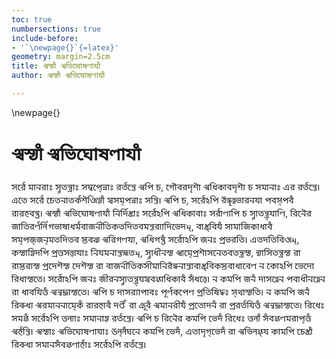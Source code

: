 ```yaml
---
toc: true
numbersections: true
include-before:
- '`\newpage{}`{=latex}'
geometry: margin=2.5cm
title: 𑒁𑒮𑓂𑒨𑒰𑓀 𑒁𑒦𑒱𑒒𑒼𑒭𑒝𑒰𑒨𑒰𑓀
author: 𑒁𑒮𑓂𑒨𑒰𑓀 𑒁𑒦𑒱𑒒𑒼𑒭𑒝𑒰𑒨𑒰𑓀

---
```


\newpage{}

# 𑒁𑒮𑓂𑒨𑒰𑓀 𑒁𑒦𑒱𑒒𑒼𑒭𑒝𑒰𑒨𑒰𑓀

𑒮𑒩𑓂𑒫𑒹 𑒧𑒰𑒢𑒫𑒰𑓁 𑒮𑓂𑒫𑒞𑒢𑓂𑒞𑓂𑒩𑒰𑓁 𑒮𑒧𑒳𑒞𑓂𑒣𑒢𑓂𑒢𑒰𑓁 𑒫𑒩𑓂𑒞𑒢𑓂𑒞𑒹 𑒁𑒣𑒱 𑒔, 𑒑𑒾𑒩𑒫𑒠𑒵𑒬𑒰 𑒁𑒡𑒱𑒏𑒰𑒩𑒠𑒵𑒬𑒰 𑒔 𑒮𑒧𑒰𑒢𑒰𑓁 𑒋𑒫 𑒫𑒩𑓂𑒞𑒢𑓂𑒞𑒹। 𑒋𑒞𑒹 𑒮𑒩𑓂𑒫𑒹 𑒔𑒹𑒞𑒢𑒰𑒞𑒩𑓂𑒏𑒬𑒏𑓂𑒞𑒱𑒦𑓂𑒨𑒰𑓀 𑒮𑒳𑒮𑒧𑓂𑒣𑒢𑓂𑒢𑒰𑓁 𑒮𑒢𑓂𑒞𑒱। 𑒁𑒣𑒱 𑒔, 𑒮𑒩𑓂𑒫𑒹𑓄𑒣𑒱 𑒥𑒢𑓂𑒡𑒳𑒞𑓂𑒫𑒦𑒰𑒫𑒢𑒨𑒰 𑒣𑒩𑒮𑓂𑒣𑒩𑓀 𑒫𑓂𑒨𑒫𑒯𑒩𑒢𑓂𑒞𑒳। 𑒁𑒮𑓂𑒨𑒰𑓀 𑒁𑒦𑒱𑒒𑒼𑒭𑒝𑒰𑒨𑒰𑓀 𑒢𑒱𑒩𑓂𑒠𑒱𑒭𑓂𑒙𑒰𑓁 𑒮𑒩𑓂𑒫𑒹𑓄𑒣𑒱 𑒁𑒡𑒱𑒏𑒰𑒩𑒰𑓁 𑒮𑒩𑓂𑒫𑒰𑒝𑓂𑒨𑒣𑒱 𑒔 𑒮𑓂𑒫𑒰𑒞𑒢𑓂𑒞𑓂𑒩𑓂𑒨𑒰𑒝𑒱, 𑒫𑒱𑒢𑒻𑒫 𑒖𑒰𑒞𑒱𑒫𑒩𑓂𑒝𑒪𑒱𑓀𑒑𑒦𑒰𑒭𑒰𑒡𑒩𑓂𑒧𑒩𑒰𑒖𑒢𑒲𑒞𑒱𑒏𑒞𑒠𑒱𑒞𑒩𑒧𑒢𑓂𑒞𑒫𑓂𑒨𑒰𑒠𑒱𑒦𑒹𑒠𑒧𑓂, 𑒩𑒰𑒭𑓂𑒙𑓂𑒩𑒱𑒨𑓀 𑒮𑒰𑒧𑒰𑒖𑒱𑒏𑒰𑒡𑒰𑒩𑓀 𑒮𑒧𑓂𑒣𑒖𑓂𑒖𑒢𑓂𑒧𑒞𑒠𑒱𑒞𑒩 𑒮𑓂𑒞𑒩𑒘𑓂𑒔 𑒁𑒫𑒱𑒑𑒝𑒨𑓂𑒨, 𑒁𑒡𑒱𑒑𑒢𑓂𑒞𑒳𑓀 𑒮𑒩𑓂𑒫𑒼𑓄𑒣𑒱 𑒖𑒢𑓁 𑒣𑓂𑒩𑒦𑒫𑒞𑒱। 𑒋𑒞𑒠𑒞𑒱𑒩𑒱𑒏𑓂𑒞𑒧𑓂, 𑒏𑒮𑓂𑒨𑒰𑒬𑓂𑒔𑒱𑒠𑒣𑒱 𑒣𑓂𑒩𑒦𑒳𑒮𑒞𑓂𑒞𑒰𑒨𑒰𑓁 𑒢𑒱𑒨𑒧𑒢𑒰𑒢𑓂𑒞𑒩𑓂𑒑𑒞𑒧𑓂, 𑒮𑓂𑒫𑒰𑒡𑒲𑒢𑒮𑓂𑒨 𑒂𑒞𑓂𑒧𑒣𑓂𑒩𑒬𑒰𑒮𑒢𑒹𑒞𑒩𑒞𑒢𑓂𑒞𑓂𑒩𑒮𑓂𑒨, 𑒢𑓂𑒨𑒰𑒮𑒱𑒞𑒢𑓂𑒞𑓂𑒩𑒮𑓂𑒨 𑒫𑒰 𑒫𑒰𑒮𑓂𑒞𑒫𑓂𑒨𑒮𑓂𑒨 𑒣𑓂𑒩𑒠𑒹𑒬𑒮𑓂𑒨 𑒠𑒹𑒬𑒮𑓂𑒨 𑒫𑒰 𑒩𑒰𑒖𑒢𑒲𑒞𑒱𑒏𑒮𑒲𑒧𑒰𑒢𑒱𑒥𑒢𑓂𑒡𑒢𑒰𑒢𑓂𑒞𑒰𑒩𑒰𑒭𑓂𑒙𑓂𑒩𑒱𑒏𑒮𑓂𑒞𑒩𑒰𑒡𑒰𑒩𑒹𑒝 𑒢 𑒏𑒼𑓄𑒣𑒱 𑒦𑒹𑒠𑒼 𑒫𑒱𑒡𑒰𑒮𑓂𑒨𑒞𑒹। 𑒮𑒩𑓂𑒫𑒼𑓄𑒣𑒱 𑒖𑒢𑓁 𑒖𑒲𑒫𑒢𑒮𑓂𑒫𑒰𑒞𑒢𑓂𑒞𑓂𑒩𑓂𑒨𑒮𑒳𑒩𑒏𑓂𑒭𑒰𑒡𑒱𑒏𑒰𑒩𑓀 𑒮𑓀𑒡𑒞𑓂𑒞𑒹। 𑒢 𑒏𑒧𑒣𑒱 𑒖𑒢𑓀 𑒠𑒰𑒮𑒞𑓂𑒫𑒹𑒢 𑒣𑒩𑒰𑒡𑒲𑒢𑒞𑓂𑒫𑒹𑒢 𑒫𑒰 𑒡𑒰𑒩𑒨𑒱𑒞𑒳𑓀 𑒁𑒢𑒳𑒖𑓂𑒘𑒰𑒮𑓂𑒨𑒞𑒹। 𑒁𑒣𑒱 𑒔 𑒠𑒰𑒮𑒫𑓂𑒨𑒰𑒣𑒰𑒩𑓁 𑒣𑒴𑒩𑓂𑒝𑒩𑒴𑒣𑒹𑒝 𑒣𑓂𑒩𑒞𑒱𑒭𑒱𑒠𑓂𑒡𑓁 𑒮𑓂𑒟𑒰𑒮𑓂𑒨𑒞𑒱। 𑒢 𑒏𑒧𑒣𑒱 𑒖𑒢𑓀 𑒫𑒱𑒩𑒳𑒡𑓂𑒨 𑒁𑒫𑒧𑒰𑒢𑒢𑒰𑒞𑓂𑒧𑒏𑓀 𑒫𑓂𑒨𑒫𑒯𑒰𑒩𑓀 𑒠𑒝𑓂𑒛𑓀 𑒫𑒰 𑒏𑓂𑒩𑒴𑒩𑓀 𑒁𑒧𑒰𑒢𑒫𑒲𑒨𑓀 𑒣𑓂𑒩𑒞𑒼𑒠𑒢𑓀 𑒫𑒰 𑒣𑓂𑒩𑒫𑒩𑓂𑒞𑒨𑒱𑒞𑒳𑓀 𑒁𑒢𑒳𑒖𑓂𑒘𑒰𑒮𑓂𑒨𑒞𑒹।  𑒫𑒱𑒡𑒹𑓁 𑒮𑒧𑒏𑓂𑒭𑓀 𑒮𑒩𑓂𑒫𑒹𑓄𑒣𑒱 𑒞𑒳𑒪𑓂𑒨𑒰𑓁 𑒮𑒧𑒰𑒢𑒰𑒬𑓂𑒔 𑒫𑒩𑓂𑒞𑒢𑓂𑒞𑒹। 𑒁𑒣𑒱 𑒔 𑒫𑒱𑒢𑒻𑒫 𑒏𑒧𑒣𑒱 𑒦𑒹𑒠𑓀 𑒫𑒱𑒡𑒹𑓁 𑒞𑒳𑒪𑓂𑒨𑓀 𑒮𑓀𑒩𑒏𑓂𑒭𑒝𑒧𑒫𑒰𑒣𑓂𑒞𑒳𑓀 𑒁𑒩𑓂𑒯𑒢𑓂𑒞𑒱। 𑒁𑒮𑓂𑒨𑒰𑓁 𑒁𑒦𑒱𑒒𑒼𑒭𑒝𑒰𑒨𑒰𑓁 𑒅𑒪𑓂𑒪𑓀𑒒𑒢𑒹 𑒏𑒧𑒣𑒱 𑒦𑒹𑒠𑓀, 𑒋𑒞𑒰𑒠𑒵𑒑𑓂𑒦𑒹𑒠𑓀 𑒫𑒰 𑒁𑒦𑒱𑒪𑒏𑓂𑒭𑓂𑒨 𑒏𑒰𑒧𑒣𑒱 𑒔𑒹𑒭𑓂𑒙𑒰𑓀 𑒫𑒱𑒩𑒳𑒡𑓂𑒨 𑒮𑒧𑒰𑒢𑒮𑓀𑒩𑒏𑓂𑒭𑒝𑒰𑒩𑓂𑒯𑒰𑓁 𑒮𑒩𑓂𑒫𑒹𑓄𑒣𑒱 𑒫𑒩𑓂𑒞𑒢𑓂𑒞𑒹। 

